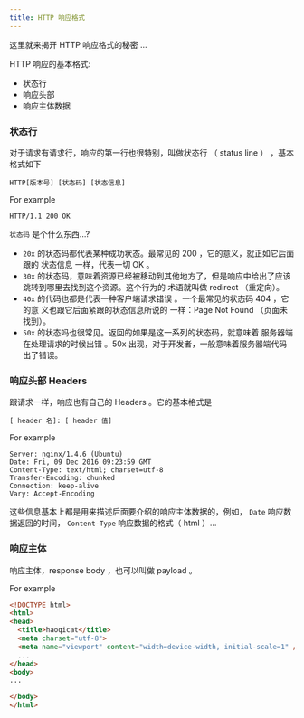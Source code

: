 ```yaml
---
title: HTTP 响应格式
---
```


这里就来揭开 HTTP 响应格式的秘密 ...

 HTTP 响应的基本格式:

- 状态行
- 响应头部
- 响应主体数据

### 状态行

对于请求有请求行，响应的第一行也很特别，叫做状态行 （ status line ） ，基本格式如下

```
HTTP[版本号] [状态码] [状态信息]
```

For example

```
HTTP/1.1 200 OK
```

`状态码` 是个什么东西...?

- `20x` 的状态码都代表某种成功状态。最常见的 200 ，它的意义，就正如它后面跟的 状态信息 一样，代表一切 OK 。
- `30x` 的状态码，意味着资源已经被移动到其他地方了，但是响应中给出了应该跳转到哪里去找到这个资源。这个行为的 术语就叫做 redirect （重定向）。
- `40x` 的代码也都是代表一种客户端请求错误 。一个最常见的状态码 404 ，它的意 义也跟它后面紧跟的状态信息所说的 一样：Page Not Found （页面未找到）。
- `50x` 的状态吗也很常见。返回的如果是这一系列的状态码，就意味着 服务器端在处理请求的时候出错 。50x 出现，对于开发者，一般意味着服务器端代码出了错误。

### 响应头部 Headers

跟请求一样，响应也有自己的 Headers 。它的基本格式是

```
[ header 名]: [ header 值]
```

For example

```
Server: nginx/1.4.6 (Ubuntu)
Date: Fri, 09 Dec 2016 09:23:59 GMT
Content-Type: text/html; charset=utf-8
Transfer-Encoding: chunked
Connection: keep-alive
Vary: Accept-Encoding
```

这些信息基本上都是用来描述后面要介绍的响应主体数据的，例如， `Date` 响应数据返回的时间， `Content-Type` 响应数据的格式（ html ）...

### 响应主体

响应主体，response body ，也可以叫做 payload 。

For example

```html
<!DOCTYPE html>
<html>
<head>
  <title>haoqicat</title>
  <meta charset="utf-8">
  <meta name="viewport" content="width=device-width, initial-scale=1" />
  ...
</head>
<body>
...

</body>
</html>
```
